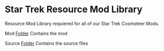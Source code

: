 # Star Trek Resource Mod Library

Resource Mod Library requiered for all of our Star Trek Cosmoteer Mods.

Mod [Folder](https://github.com/ST-AFA/Resource_Mod_Library/tree/main/mod)
Contains the mod

Source [Folder](https://github.com/ST-AFA/Resource_Mod_Library/tree/main/source)
Contains the source files

